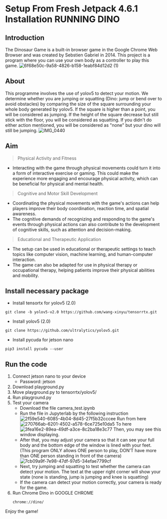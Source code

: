# Setup From Fresh Jetpack 4.6.1 Installation RUNNING DINO
## Introduction
The Dinosaur Game is a built-in browser game in the Google Chrome Web Browser and was created by Sebstien Gabriel in 2014. This project is a program where you can use your own body as a controller to play this game.
![6f68e50c-9a58-4826-b158-1eabf84d12d2 (1)](https://github.com/user-attachments/assets/b78bc92c-4025-4b03-abb2-fe045ad43f0f)
## About
This programme involves the use of yolov5 to detect your motion. We determine whether you are jumping or squatting (Dino: jump or bend over to avoid obstacles) by comparing the size of the square surrounding your whole body generated by yolov5. If the square is higher than a point, you will be considered as jumping. If the height of the square decrease but still stick with the floor, you will be considered as squatting. If you didn't do either action mentioned, you will be considered as "none" but your dino will still be jumping.
![IMG_0440](https://github.com/user-attachments/assets/b4742361-ecb0-4318-ad67-769ff96ec6a7)
## Aim
> Physical Activity and Fitness
- Interacting with the game through physical movements could turn it into a form of interactive exercise or gaming. This could make the experience more engaging and encourage physical activity, which can be beneficial for physical and mental health.
> Cognitive and Motor Skill Development
- Coordinating the physical movements with the game's actions can help players improve their body coordination, reaction time, and spatial awareness.
- The cognitive demands of recognizing and responding to the game's events through physical actions can also contribute to the development of cognitive skills, such as attention and decision-making.
> Educational and Therapeutic Application
- The setup can be used in educational or therapeutic settings to teach topics like computer vision, machine learning, and human-computer interaction.
- The game can also be adapted for use in physical therapy or occupational therapy, helping patients improve their physical abilities and mobility.
## Install necessary package
- Install tensortx for yolov5 (2.0)
```
git clone -b yolov5-v2.0 https://github.com/wang-xinyu/tensorrtx.git
```
- Install yolov5 (2.0)
```
git clone https://github.com/ultralytics/yolov5.git
```
- Install pycuda for jetson nano
```
pip3 install pycuda --user
```
## Run the code
1. Connect jetson nano to your device
   - Password: jetson
2. Download playground.py
3. Move playground.py to tensorrtx/yolov5/
4. Run playground.py
5. Test your camera
   - Download the file camera_test.ipynb
   - Run the file in Jupyterlab by the following instruction
   ![2f59e540-6085-4b04-8d45-27f5b32cccee](https://github.com/user-attachments/assets/a6595bc4-4bcc-43bd-90bf-2ea03c369e32)
   Run from here
   ![270766ab-6201-4502-a578-6ce725e10da5](https://github.com/user-attachments/assets/b7de940f-6845-4285-96ae-c6eef0dddbdf)
   To here
   ![3fea16e2-89ea-49df-a3ce-8c2ba18e3c77](https://github.com/user-attachments/assets/81bd21b3-b6e1-402e-af26-24d3e0daf0b3)
   Then, you may see this window displaying.
   - After that, you may adjust your camera so that it can see your full body and the bottom edge of the window is lined with your feet. (This program ONLY allows ONE person to play, DON’T have more than ONE person standing in front of the camera)
   ![7cb09a9f-7e98-47df-97d5-34efae7799cf](https://github.com/user-attachments/assets/281f0664-a1e5-417e-9f84-9bcf61268a77)
   - Next, try jumping and squatting to test whether the camera can detect your motion. The text at the upper right corner will show your state (none is standing, jump is jumping and knee is squatting)
   - If the camera can detect your motion correctly, your camera is ready for the game.
6. Run Chrome Dino in GOOGLE CHROME
   ```
   chrome://dino/
   ```
   
Enjoy the game!
